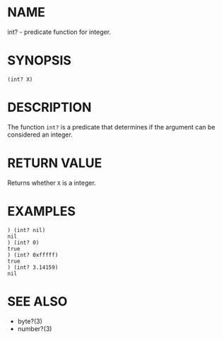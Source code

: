 # NAME
int? - predicate function for integer.

# SYNOPSIS

    (int? X)

# DESCRIPTION
The function `int?` is a predicate that determines if the argument can be considered an integer.

# RETURN VALUE
Returns whether `X` is a integer.

# EXAMPLES

    ) (int? nil)
    nil
    ) (int? 0)
    true
    ) (int? 0xfffff)
    true
    ) (int? 3.14159)
    nil

# SEE ALSO
- byte?(3)
- number?(3)
